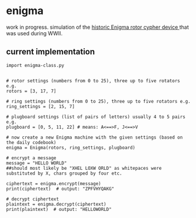 # enigma
work in progress. simulation of the [historic Enigma rotor cypher device
](https://en.wikipedia.org/wiki/Enigma_machine) that was used during WWII.

## current implementation 
``` 
import enigma-class.py


# rotor settings (numbers from 0 to 25), three up to five rotators e.g.
rotors = [3, 17, 7]

# ring settings (numbers from 0 to 25), three up to five rotators e.g.
ring_settings = [2, 15, 7]

# plugboard settings (list of pairs of letters) usually 4 to 5 pairs e.g.
plugboard = [0, 5, 11, 22] # means: A<==>F, J<==>V

# now create a new Enigma machine with the given settings (based on the daily codebook)
enigma = Enigma(rotors, ring_settings, plugboard)

# encrypt a message
message = "HELLO WORLD"
##should most likely be "XHEL LOXW ORLD" as whitepaces were substituted by X, chars grouped by four etc.

ciphertext = enigma.encrypt(message)
print(ciphertext)  # output: "ZPFVHYQAKG"

# decrypt ciphertext
plaintext = enigma.decrypt(ciphertext)
print(plaintext)  # output: "HELLOWORLD"
